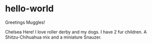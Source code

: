 # hello-world

Greetings Muggles!

Chelsea Here! I love roller derby and my dogs. I have 2 fur children. A Shitzu-Chihuahua mix and a miniature Snauzer.

